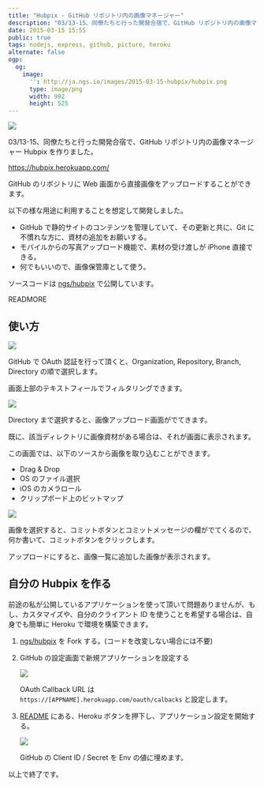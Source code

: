 ```yaml
---
title: "Hubpix - GitHub リポジトリ内の画像マネージャー"
description: "03/13-15、同僚たちと行った開発合宿で、GitHub リポジトリ内の画像マネージャー Hubpix を作りました。"
date: 2015-03-15 15:55
public: true
tags: nodejs, express, github, picture, heroku
alternate: false
ogp:
  og:
    image:
      '': http://ja.ngs.io/images/2015-03-15-hubpix/hubpix.png
      type: image/png
      width: 992
      height: 525
---
```


![](2015-03-15-hubpix/hubpix.png)

03/13-15、同僚たちと行った開発合宿で、GitHub リポジトリ内の画像マネージャー Hubpix を作りました。

https://hubpix.herokuapp.com/

GitHub のリポジトリに Web 画面から直接画像をアップロードすることができます。

以下の様な用途に利用することを想定して開発しました。

- GitHub で静的サイトのコンテンツを管理していて、その更新と共に、Git に不慣れな方に、資材の追加をお願いする。　
- モバイルからの写真アップロード機能で、素材の受け渡しが iPhone 直接できる。
- 何でもいいので、画像保管庫として使う。

ソースコードは [ngs/hubpix] で公開しています。

READMORE

## 使い方

![](2015-03-15-hubpix/screen1.png)

GitHub で OAuth 認証を行って頂くと、Organization, Repository, Branch, Directory の順で選択します。

画面上部のテキストフィールでフィルタリングできます。

![](2015-03-15-hubpix/screen2.png)

Directory まで選択すると、画像アップロード画面がでてきます。

既に、該当ディレクトリに画像資材がある場合は、それが画面に表示されます。

この画面では、以下のソースから画像を取り込むことができます。

- Drag & Drop
- OS のファイル選択
- iOS のカメラロール
- クリップボード上のビットマップ

![](2015-03-15-hubpix/screen3.png)

画像を選択すると、コミットボタンとコミットメッセージの欄がでてくるので、何か書いて、コミットボタンをクリックします。

アップロードにすると、画像一覧に追加した画像が表示されます。

## 自分の Hubpix を作る

前途の私が公開しているアプリケーションを使って頂いて問題ありませんが、もし、カスタマイズや、自分のクライアント ID を使うことを希望する場合は、自身でも簡単に Heroku で環境を構築できます。

1. [ngs/hubpix] を Fork  する。(コードを改変しない場合には不要)
2. GitHub の設定画面で新規アプリケーションを設定する

    ![](2015-03-15-hubpix/screen4.png)

    OAuth Callback URL は `https://[APPNAME].herokuapp.com/oauth/calbacks` と設定します。

3. [README] にある、Heroku ボタンを押下し、アプリケーション設定を開始する。

    ![](2015-03-15-hubpix/screen5.png)

    GitHub の Client ID / Secret を Env の値に埋めます。

以上で終了です。


[ngs/hubpix]: https://github.com/ngs/hubpix
[README]: https://github.com/ngs/hubpix#readme
